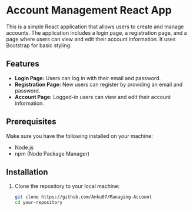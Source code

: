 # Account Management React App

This is a simple React application that allows users to create and manage accounts. The application includes a login page, a registration page, and a page where users can view and edit their account information. It uses Bootstrap for basic styling.

## Features

- **Login Page:** Users can log in with their email and password.
- **Registration Page:** New users can register by providing an email and password.
- **Account Page:** Logged-in users can view and edit their account information.

## Prerequisites

Make sure you have the following installed on your machine:

- Node.js
- npm (Node Package Manager)

## Installation

1. Clone the repository to your local machine:

   ```bash
   git clone https://github.com/Anku07/Managing-Account
   cd your-repository


